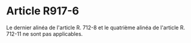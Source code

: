 # Article R917-6

Le dernier alinéa de l'article R. 712-8 et le quatrième alinéa de l'article R. 712-11 ne sont pas applicables.
